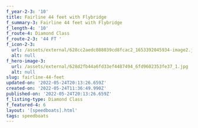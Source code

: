 ```yaml
---
f_year-2-3: '10'
title: Fairline 44 feet with Flybridge
f_summary-3: Fairline 44 feet with Flybridge
f_length-4: '10'
f_route-4: Diamond Class
f_route-2-3: '44 FT '
f_icon-2-3:
  url: /assets/external/628cc2aedc088039cd8fcac2_1653392045934-image2.jpg
  alt: null
f_hero-image-3:
  url: /assets/external/628d2fb44a6fd33ef4487494_6fd9602353fe37_1.jpg
  alt: null
slug: fairline-44-feet
updated-on: '2022-05-24T20:13:26.659Z'
created-on: '2022-05-24T11:36:49.990Z'
published-on: '2022-05-24T20:13:26.659Z'
f_listing-type: Diamond Class
f_featured-4: 6
layout: '[speedboats].html'
tags: speedboats
---
```



